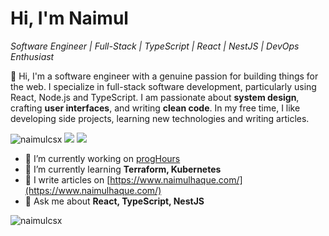 # Hi, I'm Naimul
*Software Engineer | Full-Stack | TypeScript | React | NestJS | DevOps Enthusiast*

👋 Hi, I'm a software engineer with a genuine passion for building things for the web. I specialize in full-stack software development, particularly using React, Node.js and TypeScript. I am passionate about **system design**, crafting **user interfaces**, and writing **clean code**. In my free time, I like developing side projects, learning new technologies and writing articles.




<p align="left"> <img src="https://komarev.com/ghpvc/?username=naimulcsx&label=Profile%20views&color=brightgreen&style=flat" alt="naimulcsx" />  <a href="https://github.com/naimulcsx"><img src="https://img.shields.io/github/followers/naimulcsx?style=social" /></a> <a href="https://twitter.com/@naimulcsx"><img src="https://img.shields.io/twitter/follow/naimulcsx?style=social" /> </a> </p>

- 🔭 I’m currently working on [progHours](https://github.com/naimulcsx/progHours)
- 🌱 I’m currently learning **Terraform, Kubernetes**
- 📝 I write articles on [https://www.naimulhaque.com/](https://www.naimulhaque.com/)
- 💬 Ask me about **React, TypeScript, NestJS**


<p><img align="center" src="https://streak-stats.demolab.com/?user=naimulcsx&card_width=500" alt="naimulcsx" /></p>
